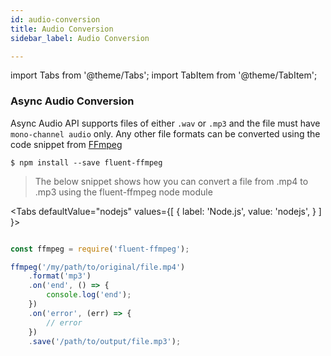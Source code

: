 ```yaml
---
id: audio-conversion
title: Audio Conversion
sidebar_label: Audio Conversion

---
```

import Tabs from '@theme/Tabs';
import TabItem from '@theme/TabItem';

### Async Audio Conversion

Async Audio API supports files of either `.wav` or `.mp3` and the file must have `mono-channel audio` only. Any other file formats can be converted using the code snippet from [FFmpeg](https://github.com/fluent-ffmpeg/node-fluent-ffmpeg)

`$ npm install --save fluent-ffmpeg`

> The below snippet shows how you can convert a file from .mp4 to .mp3 using the fluent-ffmpeg node module


<Tabs
  defaultValue="nodejs"
  values={[
    { label: 'Node.js', value: 'nodejs', }
  ]
}>
<TabItem value="curl">

```js

```
</TabItem>

<TabItem value="nodejs">

```js
const ffmpeg = require('fluent-ffmpeg');

ffmpeg('/my/path/to/original/file.mp4')
    .format('mp3')
    .on('end', () => {
        console.log('end');
    })
    .on('error', (err) => {
        // error
    })
    .save('/path/to/output/file.mp3');
```

</TabItem>
</Tabs>
